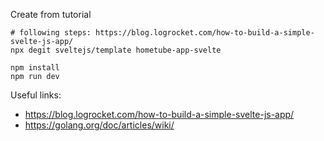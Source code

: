 Create from tutorial

    # following steps: https://blog.logrocket.com/how-to-build-a-simple-svelte-js-app/
    npx degit sveltejs/template hometube-app-svelte

    npm install
    npm run dev

Useful links:

- https://blog.logrocket.com/how-to-build-a-simple-svelte-js-app/
- https://golang.org/doc/articles/wiki/
